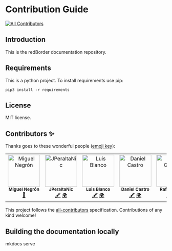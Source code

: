# Contribution Guide
<!-- ALL-CONTRIBUTORS-BADGE:START - Do not remove or modify this section -->
[![All Contributors](https://img.shields.io/badge/all_contributors-7-orange.svg?style=flat-square)](#contributors-)
<!-- ALL-CONTRIBUTORS-BADGE:END -->

## Introduction

This is the redBorder documentation repository.

## Requirements

This is a python project. To install requirements use pip:

`pip3 install -r requirements`

## License

MIT license.

## Contributors ✨

Thanks goes to these wonderful people ([emoji key](https://allcontributors.org/docs/en/emoji-key)):

<!-- ALL-CONTRIBUTORS-LIST:START - Do not remove or modify this section -->
<!-- prettier-ignore-start -->
<!-- markdownlint-disable -->
<table>
  <tbody>
    <tr>
      <td align="center" valign="top" width="14.28%"><a href="https://github.com/manegron"><img src="https://avatars.githubusercontent.com/u/45871721?v=4?s=100" width="100px;" alt="Miguel Negrón"/><br /><sub><b>Miguel Negrón</b></sub></a><br /><a href="#maintenance-manegron" title="Maintenance">🚧</a></td>
      <td align="center" valign="top" width="14.28%"><a href="https://github.com/JPeraltaNic"><img src="https://avatars.githubusercontent.com/u/127955272?v=4?s=100" width="100px;" alt="JPeraltaNic"/><br /><sub><b>JPeraltaNic</b></sub></a><br /><a href="#content-JPeraltaNic" title="Content">🖋</a> <a href="#translation-JPeraltaNic" title="Translation">🌍</a></td>
      <td align="center" valign="top" width="14.28%"><a href="https://github.com/ljblancoredborder"><img src="https://avatars.githubusercontent.com/u/108473576?v=4?s=100" width="100px;" alt="Luis Blanco"/><br /><sub><b>Luis Blanco</b></sub></a><br /><a href="#content-ljblancoredborder" title="Content">🖋</a> <a href="#translation-ljblancoredborder" title="Translation">🌍</a></td>
      <td align="center" valign="top" width="14.28%"><a href="https://github.com/dcastro-redBorder"><img src="https://avatars.githubusercontent.com/u/163022833?v=4?s=100" width="100px;" alt="Daniel Castro"/><br /><sub><b>Daniel Castro</b></sub></a><br /><a href="#content-dcastro-redBorder" title="Content">🖋</a> <a href="#translation-dcastro-redBorder" title="Translation">🌍</a></td>
      <td align="center" valign="top" width="14.28%"><a href="https://rafagomezguillen.github.io/portfolio/"><img src="https://avatars.githubusercontent.com/u/171669035?v=4?s=100" width="100px;" alt="Rafa Gómez"/><br /><sub><b>Rafa Gómez</b></sub></a><br /><a href="#content-rgomezborder" title="Content">🖋</a> <a href="#translation-rgomezborder" title="Translation">🌍</a></td>
      <td align="center" valign="top" width="14.28%"><a href="https://github.com/pperezredborder"><img src="https://avatars.githubusercontent.com/u/172259536?v=4?s=100" width="100px;" alt="Pablo Pérez"/><br /><sub><b>Pablo Pérez</b></sub></a><br /><a href="#content-pperezredborder" title="Content">🖋</a> <a href="#translation-pperezredborder" title="Translation">🌍</a></td>
      <td align="center" valign="top" width="14.28%"><a href="https://github.com/ViMesTor"><img src="https://avatars.githubusercontent.com/u/93142944?v=4?s=100" width="100px;" alt="Vimesa"/><br /><sub><b>Vimesa</b></sub></a><br /><a href="#content-ViMesTor" title="Content">🖋</a> <a href="#translation-ViMesTor" title="Translation">🌍</a></td>
      <td align="center" valign="top" width="14.28%"><a href="https://github.com/jsotofernandez"><img src="https://avatars.githubusercontent.com/u/127120525?v=4?s=100" width="100px;" alt="Juan Soto"/><br /><sub><b>Juan Soto</b></sub></a><br /><a href="#content-jsotofernandez" title="Content">🖋</a> <a href="#translation-jsotofernandez" title="Translation">🌍</a></td>
    </tr>
  </tbody>
</table>

<!-- markdownlint-restore -->
<!-- prettier-ignore-end -->

<!-- ALL-CONTRIBUTORS-LIST:END -->

This project follows the [all-contributors](https://github.com/all-contributors/all-contributors) specification. Contributions of any kind welcome!

## Building the documentation locally

mkdocs serve
